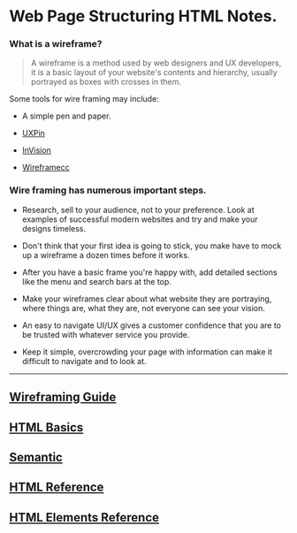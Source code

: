 # Web Page Structuring HTML Notes.  

### What is a wireframe?

> A wireframe is a method used by web designers and UX developers, it is a basic layout of your website's contents and hierarchy, usually portrayed as boxes with crosses in them.  

Some tools for wire framing may include:

* A simple pen and paper.

* [UXPin](https://uxpin.com)  

* [InVision](https://invisionapp.com)  

* [Wireframecc](https://wireframe.cc)  

### Wire framing has numerous important steps.  

* Research, sell to your audience, not to your preference. Look at examples of successful modern websites and try and make your designs timeless.

* Don't think that your first idea is going to stick, you make have to mock up a wireframe a dozen times before it works.

* After you have a basic frame you're happy with, add detailed sections like the menu and search bars at the top.

* Make your wireframes clear about what website they are portraying, where things are, what they are, not everyone can see your vision.

* An easy to navigate UI/UX gives a customer confidence that you are to be trusted with whatever service you provide.

* Keep it simple, overcrowding your page with information can make it difficult to navigate and to look at.  


***

## [Wireframing Guide](https://careerfoundry.com/en/blog/ux-design/how-to-create-your-first-wireframe/)  

## [HTML Basics](https://developer.mozilla.org/en-US/docs/Learn/Getting_started_with_the_web/HTML_basics)  

## [Semantic](https://developer.mozilla.org/en-US/docs/Glossary/Semantics)  

## [HTML Reference](https://developer.mozilla.org/en-US/docs/Web/HTML/Reference)  

## [HTML Elements Reference](https://developer.mozilla.org/en-US/docs/Web/HTML/Element)  

